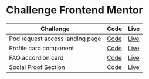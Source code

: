 # Challenge Frontend Mentor

Challenge | Code | Live
--- | --- | ---
Pod request access landing page | [Code](https://github.com/thomas-simonet/frontendmentor/tree/main/pod-request-access-landing-page) | [Live](https://massim-pod-request-access-landing-page.netlify.app)
Profile card component | [Code](https://github.com/thomas-simonet/frontendmentor/tree/main/profile-card-component) | [Live](https://massim-profile-card-component.netlify.app)
FAQ accordion card | [Code](https://github.com/thomas-simonet/frontendmentor/tree/main/faq-accordion-card) | [Live](https://massim-faq-accordion-card.netlify.app)
Social Proof Section | [Code](https://github.com/thomas-simonet/frontendmentor/tree/main/04-social-proof-section) | [Live](https://massim-social-proof-section.netlify.app)